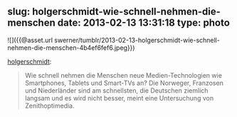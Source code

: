 slug: holgerschmidt-wie-schnell-nehmen-die-menschen
date: 2013-02-13 13:31:18
type: photo
---

![]({{@asset.url swerner/tumblr/2013-02-13-holgerschmidt-wie-schnell-nehmen-die-menschen-4b4ef6fef6.jpeg}})

[holgerschmidt](http://holgerschmidt.tumblr.com/post/42993223818/wie-schnell-nehmen-die-menschen-neue):

 
> Wie schnell nehmen die Menschen neue Medien-Technologien wie Smartphones, Tablets und Smart-TVs an? Die Norweger, Franzosen und Niederländer sind am schnellsten, die Deutschen ziemlich langsam und es wird nicht besser, meint eine Untersuchung von Zenithoptimedia.
> 
> 
